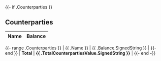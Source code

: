 {{- if .Counterparties }}

## Counterparties

| Name | Balance |
|:---|---:|
{{- range .Counterparties }}
| {{ .Name }} | {{ .Balance.SignedString }} |
{{- end }}
| **Total** | **{{ .TotalCounterpartiesValue.SignedString }}** |
{{- end -}}